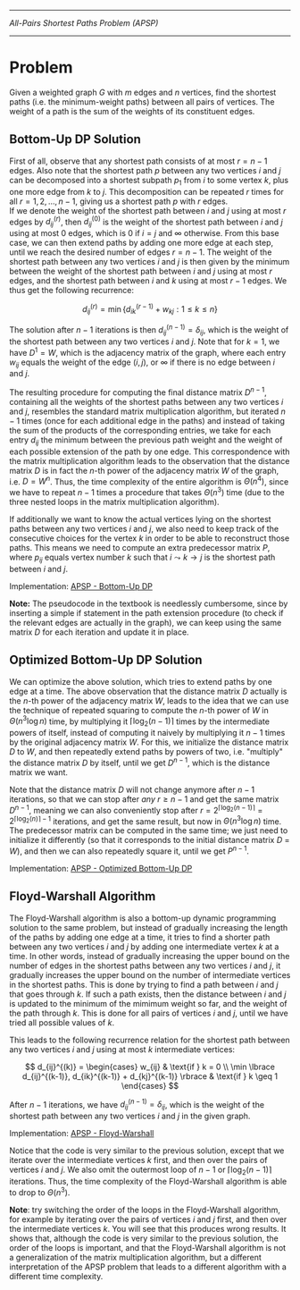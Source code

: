 _________________________________________
*All-Pairs Shortest Paths Problem (APSP)*
_________________________________________

# Problem

Given a weighted graph $G$ with $m$ edges and $n$ vertices, find the shortest paths (i.e. the minimum-weight paths) between all pairs of vertices. The weight of a path is the sum of the weights of its constituent edges.

## Bottom-Up DP Solution

First of all, observe that any shortest path consists of at most $r = n-1$ edges. Also note that the shortest path $p$ between any two vertices $i$ and $j$ can be decomposed into a shortest subpath $p_1$ from $i$ to some vertex $k$, plus one more edge from $k$ to $j$. This decomposition can be repeated $r$ times for all $r = 1, 2, \ldots, n-1$, giving us a shortest path $p$ with $r$ edges.  
If we denote the weight of the shortest path between $i$ and $j$ using at most $r$ edges by $d_{ij}^{(r)}$, then $d_{ij}^{(0)}$ is the weight of the shortest path between $i$ and $j$ using at most $0$ edges, which is $0$ if $i = j$ and $\infty$ otherwise. From this base case, we can then extend paths by adding one more edge at each step, until we reach the desired number of edges $r = n-1$. The weight of the shortest path between any two vertices $i$ and $j$ is then given by the minimum between the weight of the shortest path between $i$ and $j$ using at most $r$ edges, and the shortest path between $i$ and $k$ using at most $r-1$ edges. We thus get the following recurrence:

$$
d_{ij}^{(r)} = \min \lbrace d_{ik}^{(r-1)} + w_{kj} : 1 \leq k \leq n \rbrace
$$

The solution after $n-1$ iterations is then $d_{ij}^{(n-1)} = \delta_{ij}$, which is the weight of the shortest path between any two vertices $i$ and $j$. Note that for $k = 1$, we have $D^{1} = W$, which is the adjacency matrix of the graph, where each entry $w_{ij}$ equals the weight of the edge $(i, j)$, or $\infty$ if there is no edge between $i$ and $j$.

The resulting procedure for computing the final distance matrix $D^{n-1}$, containing all the weights of the shortest paths between any two vertices $i$ and $j$, resembles the standard matrix multiplication algorithm, but iterated $n-1$ times (once for each additional edge in the paths) and instead of taking the sum of the products of the corresponding entries, we take for each entry $d_{ij}$ the minimum between the previous path weight and the weight of each possible extension of the path by one edge. This correspondence with the matrix multiplication algorithm leads to the observation that the distance matrix $D$ is in fact the $n$-th power of the adjacency matrix $W$ of the graph, i.e. $D = W^n$. Thus, the time complexity of the entire algorithm is $\Theta(n^4)$, since we have to repeat $n-1$ times a procedure that takes $\Theta(n^3)$ time (due to the three nested loops in the matrix multiplication algorithm).

If additionally we want to know the actual vertices lying on the shortest paths between any two vertices $i$ and $j$, we also need to keep track of the consecutive choices for the vertex $k$ in order to be able to reconstruct those paths. This means we need to compute an extra predecessor matrix $P$, where $p_{ij}$ equals vertex number $k$ such that $i \leadsto k \to j$ is the shortest path between $i$ and $j$.

Implementation: [APSP - Bottom-Up DP](https://github.com/pl3onasm/AADS/blob/main/algorithms/graphs/floyd/apsp-1.c)

**Note:** The pseudocode in the textbook is needlessly cumbersome, since by inserting a simple if statement in the path extension procedure (to check if the relevant edges are actually in the graph), we can keep using the same matrix $D$ for each iteration and update it in place.

## Optimized Bottom-Up DP Solution

We can optimize the above solution, which tries to extend paths by one edge at a time. The above observation that the distance matrix $D$ actually is the $n$-th power of the adjacency matrix $W$, leads to the idea that we can use the technique of repeated squaring to compute the $n$-th power of $W$ in $\Theta(n^3 \log n)$ time, by multiplying it $\lceil \log_2 (n-1) \rceil$ times by the intermediate powers of itself, instead of computing it naively by multiplying it $n-1$ times by the original adjacency matrix $W$. For this, we initialize the distance matrix $D$ to $W$, and then repeatedly extend paths by powers of two, i.e. "multiply" the distance matrix $D$ by itself, until we get $D^{n-1}$, which is the distance matrix we want.  

Note that the distance matrix $D$ will not change anymore after $n-1$ iterations, so that we can stop after *any* $r \geq n-1$ and get the same matrix $D^{n-1}$, meaning we can also conveniently stop after $r = 2^{\lceil \log_2 (n-1) \rceil} = 2^{\lceil \log_2 (n) \rceil - 1}$ iterations, and get the same result, but now in $\Theta(n^3 \log n)$ time. The predecessor matrix can be computed in the same time; we just need to initialize it differently (so that it corresponds to the initial distance matrix $D$ = $W$), and then we can also repeatedly square it, until we get $P^{n-1}$.

Implementation: [APSP - Optimized Bottom-Up DP](https://github.com/pl3onasm/AADS/blob/main/algorithms/graphs/floyd/apsp-2.c)

## Floyd-Warshall Algorithm

The Floyd-Warshall algorithm is also a bottom-up dynamic programming solution to the same problem, but instead of gradually increasing the length of the paths by adding one edge at a time, it tries to find a shorter path between any two vertices $i$ and $j$ by adding one intermediate vertex $k$ at a time. In other words, instead of gradually increasing the upper bound on the number of edges in the shortest paths between any two vertices $i$ and $j$, it gradually increases the upper bound on the number of intermediate vertices in the shortest paths. This is done by trying to find a path between $i$ and $j$ that goes through $k$. If such a path exists, then the distance between $i$ and $j$ is updated to the minimum of the mimimum weight so far, and the weight of the path through $k$. This is done for all pairs of vertices $i$ and $j$, until we have tried all possible values of $k$.

This leads to the following recurrence relation for the shortest path between any two vertices $i$ and $j$ using at most $k$ intermediate vertices:

$$
d_{ij}^{(k)} =  
\begin{cases}
w_{ij} & \text{if } k = 0 \\
\min \lbrace d_{ij}^{(k-1)}, d_{ik}^{(k-1)} + d_{kj}^{(k-1)} \rbrace  & \text{if } k \geq 1
\end{cases}
$$

After $n-1$ iterations, we have $d_{ij}^{(n-1)} = \delta_{ij}$, which is the weight of the shortest path between any two vertices $i$ and $j$ in the given graph.

Implementation: [APSP - Floyd-Warshall](https://github.com/pl3onasm/AADS/blob/main/algorithms/graphs/floyd/apsp-3.c)

Notice that the code is very similar to the previous solution, except that we iterate over the intermediate vertices $k$ first, and then over the pairs of vertices $i$ and $j$. We also omit the outermost loop of $n-1$ or $\lceil \log_2 (n-1) \rceil$ iterations. Thus, the time complexity of the Floyd-Warshall algorithm is able to drop to $\Theta(n^3)$.

**Note**: try switching the order of the loops in the Floyd-Warshall algorithm, for example by iterating over the pairs of vertices $i$ and $j$ first, and then over the intermediate vertices $k$. You will see that this produces wrong results. It shows that, although the code is very similar to the previous solution, the order of the loops is important, and that the Floyd-Warshall algorithm is not a generalization of the matrix multiplication algorithm, but a different interpretation of the APSP problem that leads to a different algorithm with a different time complexity.
